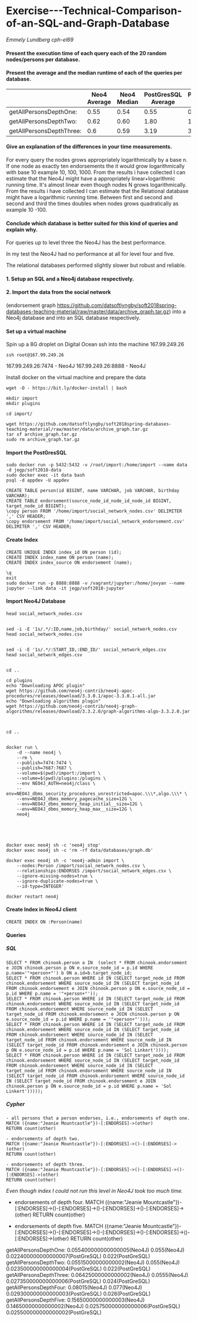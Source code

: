 

# Exercise---Technical-Comparison-of-an-SQL-and-Graph-Database
*Emmely Lundberg cph-el69*



#### Present the execution time of each query each of the 20 random nodes/persons per database.



#### Present the average and the median runtime of each of the queries per database.

|   |  Neo4 Average |  Neo4 Median | PostGresSQL Average  |  PostGresSQL Median |
|---|---|---|---|---|
|getAllPersonsDepthOne:| 0.55  | 0.54  |  0.55 | 	0.56  |
|getAllPersonsDepthTwo:|  0.62 | 0.60  |  1.80 |  1.91 |
|getAllPersonsDepthThree:|  0.6 | 0.59  |  3.19 |  3.4 |



#### Give an explanation of the differences in your time measurements.

For every query the nodes grows appropriately logarithmically by a base n. If one node as exactly ten endorsements the it would grow logarithmically with base 10 example 10, 100, 1000.
From the results i have collected I can estimate that the Neo4J might have a appropriately linear+logarithmic running time. It's almost linear even though nodes N grows logarithmically.
From the results i have collected I can estimate that the Relational database might have a logarithmic running time. Between first and second and second and third the times doubles when nodes grows quadratically as example 10 -100. 

#### Conclude which database is better suited for this kind of queries and explain why.
For queries up to level three the Neo4J has the best performance.

In my test the Neo4J had no performance at all for level four and five.

The relational databases performed slightly slower but robust and reliable.




#### 1. Setup an SQL and a Neo4j database respectively.
#### 2. Import the data from the social network 
(endorsement graph https://github.com/datsoftlyngby/soft2018spring-databases-teaching-material/raw/master/data/archive_graph.tar.gz) into a Neo4j database and into an SQL database respectively.






#### Set up a virtual machine



Spin up a 8G droplet on Digital Ocean
ssh into the machine 167.99.249.26
```
ssh root@167.99.249.26
```

167.99.249.26:7474 - Neo4J
167.99.249.26:8888 - Neo4J


Install docker on the virtual machine and prepare the data
```
wget -O - https://bit.ly/docker-install | bash

mkdir import
mkdir plugins

cd import/

wget https://github.com/datsoftlyngby/soft2018spring-databases-teaching-material/raw/master/data/archive_graph.tar.gz
tar xf archive_graph.tar.gz
sudo rm archive_graph.tar.gz
```



#### Import the PostGresSQL

```
sudo docker run -p 5432:5432 -v /root/import:/home/import --name data -d jegp/soft2018-data 
sudo docker exec -it data bash 
psql -d appdev -U appdev

CREATE TABLE person(id BIGINT, name VARCHAR, job VARCHAR, birthday VARCHAR);
CREATE TABLE endorsement(source_node_id_node_id_node_id BIGINT, target_node_id BIGINT);
\copy person FROM '/home/import/social_network_nodes.csv' DELIMITER ',' CSV HEADER;
\copy endorsement FROM '/home/import/social_network_endorsement.csv' DELIMITER ',' CSV HEADER;
```
#### Create Index
``` 
CREATE UNIQUE INDEX index_id ON person (id);
CREATE INDEX index_name ON person (name);
CREATE INDEX index_source ON endorsement (name);

\q
exit
sudo docker run -p 8888:8888 -v /vagrant/jupyter:/home/jovyan --name jupyter --link data -it jegp/soft2018-jupyter 
```

#### Import Neo4J Database

```
head social_network_nodes.csv


sed -i -E '1s/.*/:ID,name,job,birthday/' social_network_nodes.csv
head social_network_nodes.csv


sed -i -E '1s/.*/:START_ID,:END_ID/' social_network_edges.csv
head social_network_edges.csv


cd ..

cd plugins
echo "Downloading APOC plugin"
wget https://github.com/neo4j-contrib/neo4j-apoc-procedures/releases/download/3.3.0.1/apoc-3.3.0.1-all.jar
echo "Downloading algorithms plugin"
wget https://github.com/neo4j-contrib/neo4j-graph-algorithms/releases/download/3.3.2.0/graph-algorithms-algo-3.3.2.0.jar



cd ..


docker run \
    -d --name neo4j \
    --rm \
    --publish=7474:7474 \
    --publish=7687:7687 \
    --volume=$(pwd)/import:/import \
    --volume=$(pwd)/plugins:/plugins \
    --env NEO4J_AUTH=neo4j/class \
    --env=NEO4J_dbms_security_procedures_unrestricted=apoc.\\\*,algo.\\\* \
	--env=NEO4J_dbms_memory_pagecache_size=12G \
	--env=NEO4J_dbms_memory_heap_initial__size=12G \
	--env=NEO4J_dbms_memory_heap_max__size=12G \
    neo4j
	
	
	
	

docker exec neo4j sh -c 'neo4j stop'
docker exec neo4j sh -c 'rm -rf data/databases/graph.db'	

docker exec neo4j sh -c 'neo4j-admin import \
    --nodes:Person /import/social_network_nodes.csv \
    --relationships:ENDORSES /import/social_network_edges.csv \
    --ignore-missing-nodes=true \
    --ignore-duplicate-nodes=true \
    --id-type=INTEGER'

docker restart neo4j
```

#### Create Index in Neo4J client
```
CREATE INDEX ON :Person(name)
```



#### Queries

##### SQL

```
SELECT * FROM chinook.person a IN  (select * FROM chinook.endorsement e JOIN chinook.person p ON e.source_node_id = p.id WHERE p.name='"+person+"') b ON a.id=b.target_node_id;
SELECT * FROM chinook.person WHERE id IN (SELECT target_node_id FROM chinook.endorsement WHERE source_node_id IN (SELECT target_node_id FROM chinook.endorsement e JOIN chinook.person p ON e.source_node_id = p.id WHERE p.name = '"+person+"'));
SELECT * FROM chinook.person WHERE id IN (SELECT target_node_id FROM chinook.endorsement WHERE source_node_id IN (SELECT target_node_id FROM chinook.endorsement WHERE source_node_id IN (SELECT target_node_id FROM chinook.endorsement e JOIN chinook.person p ON e.source_node_id = p.id WHERE p.name = '"+person+"')));
SELECT * FROM chinook.person WHERE id IN (SELECT target_node_id FROM chinook.endorsement WHERE source_node_id IN (SELECT target_node_id FROM chinook.endorsement WHERE source_node_id IN (SELECT target_node_id FROM chinook.endorsement WHERE source_node_id IN (SELECT target_node_id FROM chinook.endorsement e JOIN chinook.person p ON e.source_node_id = p.id WHERE p.name = 'Sol Linkert'))));
SELECT * FROM chinook.person WHERE id IN (SELECT target_node_id FROM chinook.endorsement WHERE source_node_id IN (SELECT target_node_id FROM chinook.endorsement WHERE source_node_id IN (SELECT target_node_id FROM chinook.endorsement WHERE source_node_id IN (SELECT target_node_id FROM chinook.endorsement WHERE source_node_id IN (SELECT target_node_id FROM chinook.endorsement e JOIN chinook.person p ON e.source_node_id = p.id WHERE p.name = 'Sol Linkert')))));
```
##### Cypher

```
- all persons that a person endorses, i.e., endorsements of depth one.
MATCH ({name:"Jeanie Mountcastle"})-[:ENDORSES]->(other)
RETURN count(other)

- endorsements of depth two.
MATCH ({name:"Jeanie Mountcastle"})-[:ENDORSES]->()-[:ENDORSES]->(other)
RETURN count(other)

- endorsements of depth three.
MATCH ({name:"Jeanie Mountcastle"})-[:ENDORSES]->()-[:ENDORSES]->()-[:ENDORSES]->(other)
RETURN count(other)
```

*Even though index I could not run this level in Neo4J took too much time.*

- endorsements of depth four.
MATCH ({name:"Jeanie Mountcastle"})-[:ENDORSES]->()-[:ENDORSES]->()-[:ENDORSES]->()-[:ENDORSES]->(other)
RETURN count(other)

- endorsements of depth five.
MATCH ({name:"Jeanie Mountcastle"})-[:ENDORSES]->()-[:ENDORSES]->()-[:ENDORSES]->()-[:ENDORSES]->()-[:ENDORSES]->(other)
RETURN count(other)

















getAllPersonsDepthOne:	0.055400000000000005(Neo4J)	0.055(Neo4J)	0.022400000000000007(PostGreSQL)	0.022(PostGreSQL)	
getAllPersonsDepthTwo:	0.05515000000000002(Neo4J)	0.055(Neo4J)	0.023500000000000004(PostGreSQL)	0.022(PostGreSQL)	
getAllPersonsDepthThree:	0.06425000000000002(Neo4J)	0.0555(Neo4J)	0.027350000000000006(PostGreSQL)	0.024(PostGreSQL)	
getAllPersonsDepthFour:	0.08015(Neo4J)	0.077(Neo4J)	0.029300000000000003(PostGreSQL)	0.026(PostGreSQL)	
getAllPersonsDepthFive:	0.15650000000000003(Neo4J)	0.14650000000000002(Neo4J)	0.025750000000000006(PostGreSQL)	0.025500000000000002(PostGreSQL)	